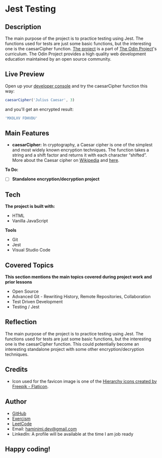 # Jest Testing
## Description
The main purpose of the project is to practice testing using Jest. The functions used for tests are just some basic functions, but the interesting one is the caesarCipher function. [The project](https://www.theodinproject.com/lessons/node-path-javascript-testing-practice) is a part of [The Odin Project](https://www.theodinproject.com/dashboard)'s curriculum. The Odin Project provides a high quality web development education maintained by an open source community.
## Live Preview
Open up your [developer console](https://haminimi.github.io/jest-testing/) and try the caesarCipher function this way: 
```javascript
caesarCipher('Julius Caesar', 3)
```
and you'll get an encrypted result: 
```javascript
'MXOLXV FDHVDU'
```
## Main Features
- **caesarCipher:** In cryptography, a Caesar cipher is one of the simplest and most widely known encryption techniques. The function takes a string and a shift factor and returns it with each character “shifted”. More about the Caesar cipher on [Wikipedia](https://en.wikipedia.org/wiki/Caesar_cipher) and [here](https://crypto.interactive-maths.com/caesar-shift-cipher.html).

**To Do:**
- [ ] **Standalone encryption/decryption project**
## Tech
**The project is built with:**
- HTML
- Vanilla JavaScript

**Tools**
- Git
- Jest
- Visual Studio Code
## Covered Topics
**This section mentions the main topics covered during project work and prior lessons**
- Open Source
- Advanced Git - Rewriting History, Remote Repositories, Collaboration
- Test Driven Development
- Testing / Jest
## Reflection
The main purpose of the project is to practice testing using Jest. The functions used for tests are just some basic functions, but the interesting one is the caesarCipher function. This could potentially become an interesting standalone project with some other encryption/decryption techniques.
## Credits
- Icon used for the favicon image is one of the [Hierarchy icons created by Freepik - Flaticon](https://www.flaticon.com/free-icons/hierarchy).
## Author
- [GitHub](https://github.com/Haminimi)
- [Exercism](https://exercism.org/profiles/Haminimi)
- [LeetCode](https://leetcode.com/Haminimi/)
- Email: haminimi.dev@gmail.com
- LinkedIn: A profile will be available at the time I am job ready
## Happy coding!
